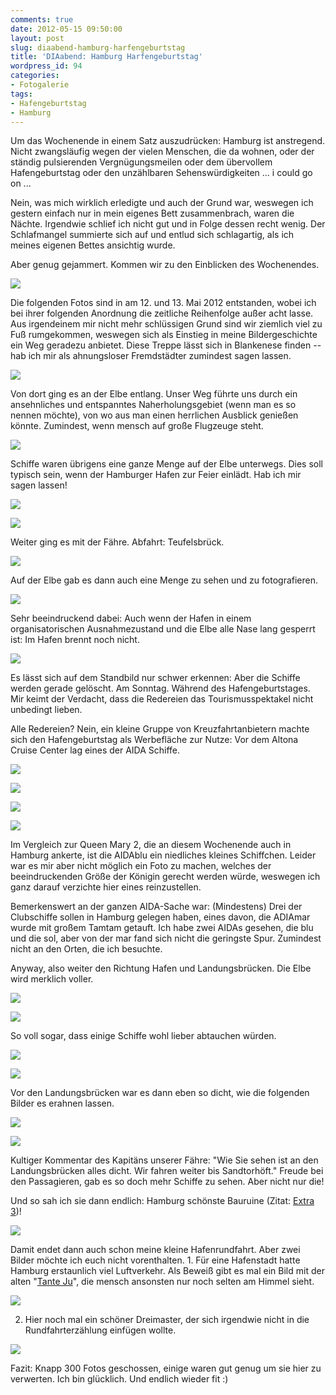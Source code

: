 ```yaml
---
comments: true
date: 2012-05-15 09:50:00
layout: post
slug: diaabend-hamburg-harfengeburtstag
title: 'DIAabend: Hamburg Harfengeburtstag'
wordpress_id: 94
categories:
- Fotogalerie
tags:
- Hafengeburtstag
- Hamburg
---
```


Um das Wochenende in einem Satz auszudrücken: Hamburg ist anstregend. Nicht zwangsläufig wegen der vielen Menschen, die da wohnen, oder der ständig pulsierenden Vergnügungsmeilen oder dem übervollem Hafengeburtstag oder den unzählbaren Sehenswürdigkeiten ... i could go on ...

Nein, was mich wirklich erledigte und auch der Grund war, weswegen ich gestern einfach nur in mein eigenes Bett zusammenbrach, waren die Nächte. Irgendwie schlief ich nicht gut und in Folge dessen recht wenig. Der Schlafmangel summierte sich auf und entlud sich schlagartig, als ich meines eigenen Bettes ansichtig wurde.

Aber genug gejammert. Kommen wir zu den Einblicken des Wochenendes.


[![](http://4.bp.blogspot.com/-eshU3Y3_Z2E/T7E6MQmVXfI/AAAAAAAAAD8/goEFz_YZZdk/s320/CIMG5420.JPG)](http://4.bp.blogspot.com/-eshU3Y3_Z2E/T7E6MQmVXfI/AAAAAAAAAD8/goEFz_YZZdk/s1600/CIMG5420.JPG)


Die folgenden Fotos sind in am 12. und 13. Mai 2012 entstanden, wobei ich bei ihrer folgenden Anordnung die zeitliche Reihenfolge außer acht lasse.
Aus irgendeinem mir nicht mehr schlüssigen Grund sind wir ziemlich viel zu Fuß rumgekommen, weswegen sich als Einstieg in meine Bildergeschichte ein Weg geradezu anbietet. Diese Treppe lässt sich in Blankenese finden -- hab ich mir als ahnungsloser Fremdstädter zumindest sagen lassen.





[![](http://2.bp.blogspot.com/-LzmKAna-hIE/T7E6MSDH3bI/AAAAAAAAAD4/--4MxNxAFD0/s320/CIMG5403.JPG)](http://2.bp.blogspot.com/-LzmKAna-hIE/T7E6MSDH3bI/AAAAAAAAAD4/--4MxNxAFD0/s1600/CIMG5403.JPG)







Von dort ging es an der Elbe entlang. Unser Weg führte uns durch ein ansehnliches und entspanntes Naherholungsgebiet (wenn man es so nennen möchte), von wo aus man einen herrlichen Ausblick genießen könnte. Zumindest, wenn mensch auf große Flugzeuge steht.







[![](http://4.bp.blogspot.com/-eGGESqbuv_k/T7E6GM3Ul_I/AAAAAAAAADo/4XZfAGcOsMA/s320/CIMG5395.JPG)](http://4.bp.blogspot.com/-eGGESqbuv_k/T7E6GM3Ul_I/AAAAAAAAADo/4XZfAGcOsMA/s1600/CIMG5395.JPG)







Schiffe waren übrigens eine ganze Menge auf der Elbe unterwegs. Dies soll typisch sein, wenn der Hamburger Hafen zur Feier einlädt. Hab ich mir sagen lassen!







[![](http://3.bp.blogspot.com/-SAZm-Q22FWQ/T7E5_4l5XeI/AAAAAAAAADY/T9QDHUeB5hk/s320/CIMG5385.JPG)](http://3.bp.blogspot.com/-SAZm-Q22FWQ/T7E5_4l5XeI/AAAAAAAAADY/T9QDHUeB5hk/s1600/CIMG5385.JPG)







[![](http://4.bp.blogspot.com/-h0A1FPdO5RI/T7E6K1uXpFI/AAAAAAAAADw/i7V2utqxt48/s320/CIMG5417.JPG)](http://4.bp.blogspot.com/-h0A1FPdO5RI/T7E6K1uXpFI/AAAAAAAAADw/i7V2utqxt48/s1600/CIMG5417.JPG)







Weiter ging es mit der Fähre. Abfahrt: Teufelsbrück.







[![](http://3.bp.blogspot.com/-nLstWI8fvmI/T7E6QMIv6sI/AAAAAAAAAEI/o1l7QCSB1Ro/s320/CIMG5439.JPG)](http://3.bp.blogspot.com/-nLstWI8fvmI/T7E6QMIv6sI/AAAAAAAAAEI/o1l7QCSB1Ro/s1600/CIMG5439.JPG)







Auf der Elbe gab es dann auch eine Menge zu sehen und zu fotografieren.







[![](http://3.bp.blogspot.com/-an5vsdvWPr0/T7E6T0V9hVI/AAAAAAAAAEQ/h5YcRgGXQ74/s320/CIMG5457.JPG)](http://3.bp.blogspot.com/-an5vsdvWPr0/T7E6T0V9hVI/AAAAAAAAAEQ/h5YcRgGXQ74/s1600/CIMG5457.JPG)







Sehr beeindruckend dabei: Auch wenn der Hafen in einem organisatorischen Ausnahmezustand und die Elbe alle Nase lang gesperrt ist: Im Hafen brennt noch nicht.







[![](http://3.bp.blogspot.com/-FqWIcNj1vwQ/T7E6UbP-aJI/AAAAAAAAAEY/9xkdKDGXvG8/s320/CIMG5480.JPG)](http://3.bp.blogspot.com/-FqWIcNj1vwQ/T7E6UbP-aJI/AAAAAAAAAEY/9xkdKDGXvG8/s1600/CIMG5480.JPG)







Es lässt sich auf dem Standbild nur schwer erkennen: Aber die Schiffe werden gerade gelöscht. Am Sonntag. Während des Hafengeburtstages. Mir keimt der Verdacht, dass die Redereien das Tourismusspektakel nicht unbedingt lieben.







Alle Redereien? Nein, ein kleine Gruppe von Kreuzfahrtanbietern machte sich den Hafengeburtstag als Werbefläche zur Nutze: Vor dem Altona Cruise Center lag eines der AIDA Schiffe.







[![](http://3.bp.blogspot.com/-04pmavz_MZY/T7E6aUw-3NI/AAAAAAAAAEs/GtrWaR07Wrg/s320/CIMG5500.JPG)](http://3.bp.blogspot.com/-04pmavz_MZY/T7E6aUw-3NI/AAAAAAAAAEs/GtrWaR07Wrg/s1600/CIMG5500.JPG)







[![](http://1.bp.blogspot.com/-444Sa3H1gYo/T7E6aF7LfWI/AAAAAAAAAEo/1BqKSrK4pWM/s320/CIMG5518.JPG)](http://1.bp.blogspot.com/-444Sa3H1gYo/T7E6aF7LfWI/AAAAAAAAAEo/1BqKSrK4pWM/s1600/CIMG5518.JPG)




[![](http://4.bp.blogspot.com/-xoDTCFyTn-8/T7E6gYofslI/AAAAAAAAAFA/ILjzJmKm1kw/s320/CIMG5524.JPG)](http://4.bp.blogspot.com/-xoDTCFyTn-8/T7E6gYofslI/AAAAAAAAAFA/ILjzJmKm1kw/s1600/CIMG5524.JPG)







[![](http://2.bp.blogspot.com/-IWp1K7U2RSE/T7E6gdq9JbI/AAAAAAAAAFI/hwKmI_CaUgk/s320/CIMG5535.JPG)](http://2.bp.blogspot.com/-IWp1K7U2RSE/T7E6gdq9JbI/AAAAAAAAAFI/hwKmI_CaUgk/s1600/CIMG5535.JPG)










Im Vergleich zur Queen Mary 2, die an diesem Wochenende auch in Hamburg ankerte, ist die AIDAblu ein niedliches kleines Schiffchen. Leider war es mir aber nicht möglich ein Foto zu machen, welches der beeindruckenden Größe der Königin gerecht werden würde, weswegen ich ganz darauf verzichte hier eines reinzustellen.







Bemerkenswert an der ganzen AIDA-Sache war: (Mindestens) Drei der Clubschiffe sollen in Hamburg gelegen haben, eines davon, die ADIAmar wurde mit großem Tamtam getauft. Ich habe zwei AIDAs gesehen, die blu und die sol, aber von der mar fand sich nicht die geringste Spur. Zumindest nicht an den Orten, die ich besuchte.







Anyway, also weiter den Richtung Hafen und Landungsbrücken. Die Elbe wird merklich voller.







[![](http://2.bp.blogspot.com/-gD5cvGpsAiQ/T7E54nyyf1I/AAAAAAAAADI/ZIZeaCvOwQk/s320/100_6797.JPG)](http://2.bp.blogspot.com/-gD5cvGpsAiQ/T7E54nyyf1I/AAAAAAAAADI/ZIZeaCvOwQk/s1600/100_6797.JPG)







[![](http://3.bp.blogspot.com/--AUFr94-3uk/T7E5-LGe6tI/AAAAAAAAADQ/f3vjdAdNhnU/s320/100_6818.JPG)](http://3.bp.blogspot.com/--AUFr94-3uk/T7E5-LGe6tI/AAAAAAAAADQ/f3vjdAdNhnU/s1600/100_6818.JPG)










So voll sogar, dass einige Schiffe wohl lieber abtauchen würden.







[![](http://2.bp.blogspot.com/-YR_Upab4ZI0/T7E53m5LDlI/AAAAAAAAAC8/XeCPz6b70jI/s320/100_6768.JPG)](http://2.bp.blogspot.com/-YR_Upab4ZI0/T7E53m5LDlI/AAAAAAAAAC8/XeCPz6b70jI/s1600/100_6768.JPG)







[![](http://2.bp.blogspot.com/-1BGPnvNDtYM/T7E6oM2m_fI/AAAAAAAAAFg/KUC6UMwC4fE/s320/CIMG5550.JPG)](http://2.bp.blogspot.com/-1BGPnvNDtYM/T7E6oM2m_fI/AAAAAAAAAFg/KUC6UMwC4fE/s1600/CIMG5550.JPG)







Vor den Landungsbrücken war es dann eben so dicht, wie die folgenden Bilder es erahnen lassen.







[![](http://3.bp.blogspot.com/-_OKblvaFMBk/T7E6hknDeZI/AAAAAAAAAFM/90izdThan2I/s320/CIMG5543.JPG)](http://3.bp.blogspot.com/-_OKblvaFMBk/T7E6hknDeZI/AAAAAAAAAFM/90izdThan2I/s1600/CIMG5543.JPG)




[![](http://3.bp.blogspot.com/-oBWsel0hh5E/T7E6oY0F7eI/AAAAAAAAAFk/aoixzt8S_hE/s320/CIMG5548.JPG)](http://3.bp.blogspot.com/-oBWsel0hh5E/T7E6oY0F7eI/AAAAAAAAAFk/aoixzt8S_hE/s1600/CIMG5548.JPG)







Kultiger Kommentar des Kapitäns unserer Fähre: "Wie Sie sehen ist an den Landungsbrücken alles dicht. Wir fahren weiter bis Sandtorhöft." Freude bei den Passagieren, gab es so doch mehr Schiffe zu sehen. Aber nicht nur die!







Und so sah ich sie dann endlich: Hamburg schönste Bauruine (Zitat: [Extra 3](http://www.x3.de/))!







[![](http://3.bp.blogspot.com/-TPqaEZYiIWA/T7E53FIfOzI/AAAAAAAAAC4/aaZLoig9sIQ/s320/100_6783.JPG)](http://3.bp.blogspot.com/-TPqaEZYiIWA/T7E53FIfOzI/AAAAAAAAAC4/aaZLoig9sIQ/s1600/100_6783.JPG)







Damit endet dann auch schon meine kleine Hafenrundfahrt. Aber zwei Bilder möchte ich euch nicht vorenthalten. 1. Für eine Hafenstadt hatte Hamburg erstaunlich viel Luftverkehr. Als Beweiß gibt es mal ein Bild mit der alten "[Tante Ju](http://de.wikipedia.org/wiki/Junkers_Ju_52/3m)", die mensch ansonsten nur noch selten am Himmel sieht.







[![](http://3.bp.blogspot.com/-sgtUcpFQg1E/T7E6WRn_ZqI/AAAAAAAAAEg/VEfkJLdFXNY/s320/CIMG5491.JPG)](http://3.bp.blogspot.com/-sgtUcpFQg1E/T7E6WRn_ZqI/AAAAAAAAAEg/VEfkJLdFXNY/s1600/CIMG5491.JPG)







2. Hier noch mal ein schöner Dreimaster, der sich irgendwie nicht in die Rundfahrterzählung einfügen wollte.







[![](http://4.bp.blogspot.com/-S1ydUe7krd4/T7E6mcWJNnI/AAAAAAAAAFY/JObZpQhuZcs/s320/CIMG5544.JPG)](http://4.bp.blogspot.com/-S1ydUe7krd4/T7E6mcWJNnI/AAAAAAAAAFY/JObZpQhuZcs/s1600/CIMG5544.JPG)







Fazit: Knapp 300 Fotos geschossen, einige waren gut genug um sie hier zu verwerten. Ich bin glücklich. Und endlich wieder fit :)
